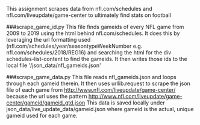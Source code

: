 This assignment scrapes data from nfl.com/schedules and nfl.com/liveupdate/game-center to ultimately find stats on football

###scrape_game_id.py
This file finds gameids of every NFL game from 2009 to 2019 using the html behind nfl.com/schedules. It does this by leveraging the url formatting used (nfl.com/schedules/year/seasontypeWeekNumber e.g. nfl.com/schedules/2018/REG16) and searching the html for the div schedules-list-content to find the gameids.
It then writes those ids to the local file '/json_data/nfl_gameids.json'

###scrape_game_data.py
This file reads nfl_gameids.json and loops through each gameid therein. It then uses urllib.request to scrape the json file of each game from http://www.nfl.com/liveupdate/game-center/ because the url uses the pattern http://www.nfl.com/liveupdate/game-center/gameid/gameid_gtd.json
This data is saved locally under json_data/live_update_data/gameid.json where gameid is the actual, unique gameid used for each game.
